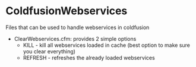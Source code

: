 # ColdfusionWebservices
Files that can be used to handle webservices in coldfusion

- ClearWebservices.cfm: provides 2 simple options
  - KILL - kill all webservices loaded in cache (best option to make sure you clear everything)
  - REFRESH - refreshes the already loaded webservices
